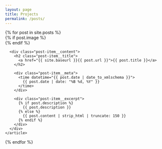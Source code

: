 ```yaml
---
layout: page
title: Projects
permalink: /posts/
---
```


<div class="posts-list">
  {% for post in site.posts %}
    <article class="post-item">
      {% if post.image %}
        <div class="post-item__image">
          <a href="{{ site.baseurl }}{{ post.url }}">
            <div class="post-image" style="background-image: url({{ site.baseurl }}/images/{{ post.image }})"></div>
          </a>
        </div>
      {% endif %}
      
      <div class="post-item__content">
        <h2 class="post-item__title">
          <a href="{{ site.baseurl }}{{ post.url }}">{{ post.title }}</a>
        </h2>
        
        <div class="post-item__meta">
          <time datetime="{{ post.date | date_to_xmlschema }}">
            {{ post.date | date: "%B %d, %Y" }}
          </time>
        </div>
        
        <div class="post-item__excerpt">
          {% if post.description %}
            {{ post.description }}
          {% else %}
            {{ post.content | strip_html | truncate: 150 }}
          {% endif %}
        </div>
      </div>
    </article>
  {% endfor %}
</div>